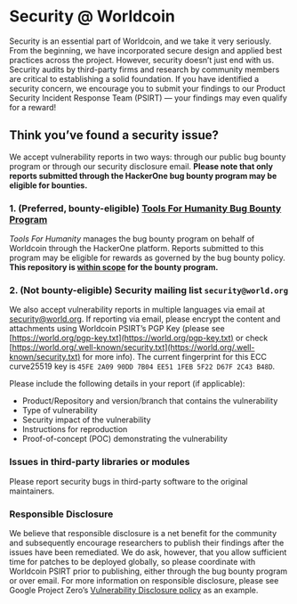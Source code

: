 # Security @ Worldcoin

Security is an essential part of Worldcoin, and we take it very seriously. From the beginning, we have incorporated secure design and applied best practices across the project. However, security doesn’t just end with us. Security audits by third-party firms and research by community members are critical to establishing a solid foundation. If you have identified a security concern, we encourage you to submit your findings to our Product Security Incident Response Team (PSIRT) — your findings may even qualify for a reward!

## Think you’ve found a security issue?

We accept vulnerability reports in two ways: through our public bug bounty program or through our security disclosure email. **Please note that only reports submitted through the HackerOne bug bounty program may be eligible for bounties.**

### 1. (Preferred, bounty-eligible) [Tools For Humanity Bug Bounty Program](https://hackerone.com/toolsforhumanity)

_Tools For Humanity_ manages the bug bounty program on behalf of Worldcoin through the HackerOne platform. Reports submitted to this program may be eligible for rewards as governed by the bug bounty policy. **This repository is [within scope](https://hackerone.com/toolsforhumanity/policy_scopes) for the bounty program.**

### 2. (Not bounty-eligible) Security mailing list `security@world.org`

We also accept vulnerability reports in multiple languages via email at [security@world.org](mailto:security@world.org). If reporting via email, please encrypt the content and attachments using Worldcoin PSIRT’s PGP Key (please see [https://world.org/pgp-key.txt](https://world.org/pgp-key.txt) or check [https://world.org/.well-known/security.txt](https://world.org/.well-known/security.txt) for more info). The current fingerprint for this ECC curve25519 key is `45FE 2A09 90DD 7B04 EE51 1FEB 5F22 D67F 2C43 B48D`.

Please include the following details in your report (if applicable):

- Product/Repository and version/branch that contains the vulnerability
- Type of vulnerability
- Security impact of the vulnerability
- Instructions for reproduction
- Proof-of-concept (POC) demonstrating the vulnerability

### Issues in third-party libraries or modules

Please report security bugs in third-party software to the original maintainers.

### Responsible Disclosure

We believe that responsible disclosure is a net benefit for the community and subsequently encourage researchers to publish their findings after the issues have been remediated. We do ask, however, that you allow sufficient time for patches to be deployed globally, so please coordinate with Worldcoin PSIRT prior to publishing, either through the bug bounty program or over email. For more information on responsible disclosure, please see Google Project Zero’s [Vulnerability Disclosure policy](https://googleprojectzero.blogspot.com/p/vulnerability-disclosure-policy.html) as an example.
